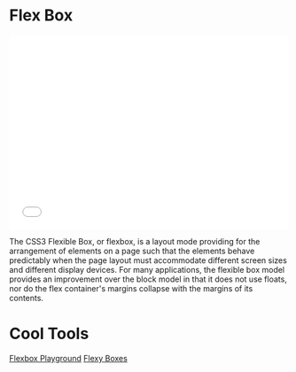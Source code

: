 # Flex Box

<iframe height='350' scrolling='no' src='//codepen.io/theponti/embed/KwWJwm/' frameborder='no' allowtransparency='true' allowfullscreen='true' style='width: 100%;'>See the Pen <a href='http://codepen.io/theponti/pen/KwWJwm/'>KwWJwm</a> by CJ Ponti (<a href='http://codepen.io/theponti'>@theponti</a>) on <a href='http://codepen.io'>CodePen</a>.
</iframe>


The CSS3 Flexible Box, or flexbox, is a layout mode providing for the arrangement
of elements on a page such that the elements behave predictably when the page layout
must accommodate different screen sizes and different display devices. For many
applications, the flexible box model provides an improvement over the block model
in that it does not use floats, nor do the flex container's margins collapse with
the margins of its contents.

# Cool Tools
[Flexbox Playground](http://demo.agektmr.com/flexbox/)
[Flexy Boxes](http://the-echoplex.net/flexyboxes/)

